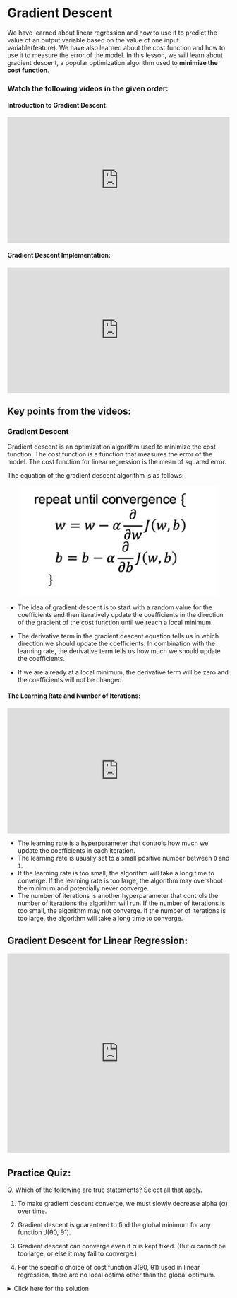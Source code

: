# Gradient Descent
We have learned about linear regression and how to use it to predict the value of an output variable based on the value of one input variable(feature). We have also learned about the cost function and how to use it to measure the error of the model. In this lesson, we will learn about gradient descent, a popular optimization algorithm used to **minimize the cost function**.

### Watch the following videos in the given order:

#### Introduction to Gradient Descent:
<div style="position: relative; padding-bottom: 56.25%; height: 0;">
<iframe src="https://www.youtube.com/embed/WtlvKq_zxPI" frameborder="0" webkitallowfullscreen mozallowfullscreen allowfullscreen style="position: absolute; top: 0; left: 0; width: 100%; height: 100%;"></iframe>
</div>

#### Gradient Descent Implementation:
<div style="position: relative; padding-bottom: 56.25%; height: 0;">
<iframe src="https://www.youtube.com/embed/w_2vCijLiiM" frameborder="0" webkitallowfullscreen mozallowfullscreen allowfullscreen style="position: absolute; top: 0; left: 0; width: 100%; height: 100%;"></iframe>
</div>

## Key points from the videos:

### Gradient Descent
Gradient descent is an optimization algorithm used to minimize the cost function. The cost function is a function that measures the error of the model. The cost function for linear regression is the mean of squared error. 

The equation of the gradient descent algorithm is as follows:
<p align="center">
<img src="../../images/gradient-descent-linearreg-equation.png" width="450" alt="Gradient Descent" />
</p>

- The idea of gradient descent is to start with a random value for the coefficients and then iteratively update the coefficients in the direction of the gradient of the cost function until we reach a local minimum.

- The derivative term in the gradient descent equation tells us in which direction we should update the coefficients. In combination with the learning rate, the derivative term tells us how much we should update the coefficients.

- If we are already at a local minimum, the derivative term will be zero and the coefficients will not be changed.


#### The Learning Rate and Number of Iterations:
<div style="position: relative; padding-bottom: 56.25%; height: 0;">
<iframe src="https://www.youtube.com/embed/k0h8emRAAHE" frameborder="0" webkitallowfullscreen mozallowfullscreen allowfullscreen style="position: absolute; top: 0; left: 0; width: 100%; height: 100%;"></iframe>
</div>

- The learning rate is a hyperparameter that controls how much we update the coefficients in each iteration. 
- The learning rate is usually set to a small positive number between `0` and `1`. 
- If the learning rate is too small, the algorithm will take a long time to converge. If the learning rate is too large, the algorithm may overshoot the minimum and potentially never converge.
- The number of iterations is another hyperparameter that controls the number of iterations the algorithm will run. If the number of iterations is too small, the algorithm may not converge. If the number of iterations is too large, the algorithm will take a long time to converge.

## Gradient Descent for Linear Regression:

<iframe width="100%" height="450" src="https://www.youtube.com/embed/RGL_XUjPkGo?si=Nwu-bSM7ioDnFaEA&amp;start=0&end=110" title="YouTube video player" frameborder="0" allow="accelerometer; autoplay; clipboard-write; encrypted-media; gyroscope; picture-in-picture; web-share" allowfullscreen></iframe>


## Practice Quiz:

Q. Which of the following are true statements? Select all that apply.

1. To make gradient descent converge, we must slowly decrease alpha (α)  over time.

2. Gradient descent is guaranteed to find the global minimum for any function J(θ0, θ1).

3. Gradient descent can converge even if α is kept fixed. (But α cannot be too large, or else it may fail to converge.)

4. For the specific choice of cost function J(θ0, θ1) used in linear regression, there are no local optima other than the global optimum.

<details><summary>Click here for the solution</summary>
Ans: 3, 4

1. To make gradient descent converge, we must slowly decrease alpha (α) over time. (**False**). We don't have to decrease α over time. It can be fixed and the algorithm will still converge to the optimal value. 

2. Gradient descent is guaranteed to find the global minimum for any function J(θ0, θ1). (**False**). Gradient descent is not guaranteed to find the global minimum for any function. It may find a **local minimum** instead.

3. Gradient descent can converge even if α is kept fixed. (But α cannot be too large, or else it may fail to converge.) (**True**). If α is too large, gradient descent may fail to converge. However, if α is small **enough**, gradient descent will converge even if α is not decreased over time.

4. For the specific choice of cost function J(θ0, θ1) used in linear regression, there are no local optima (other than the global optimum).( **True**). This is because the cost function in linear regression (mean of squared error) is convex, meaning any local minimum is also a global minimum.

</details>

